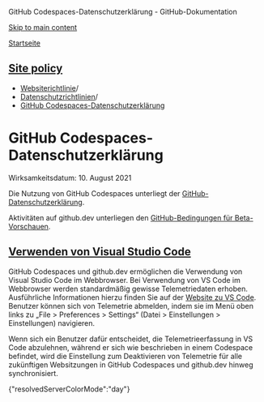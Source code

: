GitHub Codespaces-Datenschutzerklärung - GitHub-Dokumentation

[Skip to main content](#main-content)

[Startseite](/de)

[Site policy](/de/site-policy)
----------

* [Websiterichtlinie](/de/site-policy)/
* [Datenschutzrichtlinien](/de/site-policy/privacy-policies)/
* [GitHub Codespaces-Datenschutzerklärung](/de/site-policy/privacy-policies/github-codespaces-privacy-statement)

GitHub Codespaces-Datenschutzerklärung
==========

Wirksamkeitsdatum: 10. August 2021

Die Nutzung von GitHub Codespaces unterliegt der [GitHub-Datenschutzerklärung](/de/site-policy/privacy-policies/github-privacy-statement).

Aktivitäten auf github.dev unterliegen den [GitHub-Bedingungen für Beta-Vorschauen](/de/site-policy/github-terms/github-terms-of-service#j-beta-previews).

[Verwenden von Visual Studio Code](#verwenden-von-visual-studio-code)
----------

GitHub Codespaces und github.dev ermöglichen die Verwendung von Visual Studio Code im Webbrowser. Bei Verwendung von VS Code im Webbrowser werden standardmäßig gewisse Telemetriedaten erhoben. Ausführliche Informationen hierzu finden Sie auf der [Website zu VS Code](https://code.visualstudio.com/docs/configure/telemetry). Benutzer können sich von Telemetrie abmelden, indem sie im Menü oben links zu „File \> Preferences \> Settings“ (Datei \> Einstellungen \> Einstellungen) navigieren.

Wenn sich ein Benutzer dafür entscheidet, die Telemetrieerfassung in VS Code abzulehnen, während er sich wie beschrieben in einem Codespace befindet, wird die Einstellung zum Deaktivieren von Telemetrie für alle zukünftigen Websitzungen in GitHub Codespaces und github.dev hinweg synchronisiert.

{"resolvedServerColorMode":"day"}
